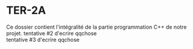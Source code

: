 # TER-2A
Ce dossier contient l'intégralité de la partie programmation C++ de notre projet.
tentative #2 d'ecrire qqchose   
tentative #3 d'ecrire qqchose
